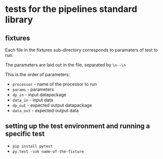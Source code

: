 # tests for the pipelines standard library

## fixtures

Each file in the fixtures sub-directory corresponds to paramaters of test to run.

The parameters are laid out in the file, separated by `\n--\n`

This is the order of parameters:

* `processor` - name of the processor to run
* `params` - parameters
* `dp_in` - input datapackage
* `data_in` - input data
* `dp_out` - expected output datapackage
* `data_out` - expected output data

## setting up the test environment and running a specific test

* `pip install pytest`
* `py.test -svk name-of-the-fixture`
